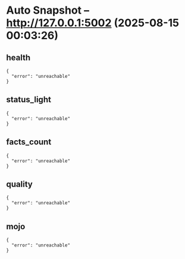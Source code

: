 # Auto Snapshot – http://127.0.0.1:5002 (2025-08-15 00:03:26)

## health
```
{
  "error": "unreachable"
}
```

## status_light
```
{
  "error": "unreachable"
}
```

## facts_count
```
{
  "error": "unreachable"
}
```

## quality
```
{
  "error": "unreachable"
}
```

## mojo
```
{
  "error": "unreachable"
}
```
